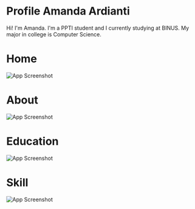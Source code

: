 # Profile Amanda Ardianti

Hi! I'm Amanda. I'm a PPTI student and I currently studying at BINUS. My major in college is Computer Science.

# Home

![App Screenshot](https://github.com/amandardiantii/webprog_profile_sl1/blob/main/WhatsApp%20Image%202023-04-02%20at%2021.48.15.jpg)

# About
![App Screenshot](https://github.com/amandardiantii/webprog_profile_sl1/blob/main/WhatsApp%20Image%202023-04-02%20at%2021.48.57.jpg)

# Education
![App Screenshot](https://github.com/amandardiantii/webprog_profile_sl1/blob/main/WhatsApp%20Image%202023-04-02%20at%2021.49.16.jpg)

# Skill
![App Screenshot](https://github.com/amandardiantii/webprog_profile_sl1/blob/main/WhatsApp%20Image%202023-04-02%20at%2021.49.37.jpg)
